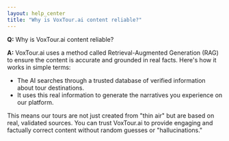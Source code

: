 ```yaml
---
layout: help_center
title: "Why is VoxTour.ai content reliable?"
---
```


**Q:** Why is VoxTour.ai content reliable?

**A:** VoxTour.ai uses a method called Retrieval-Augmented Generation (RAG) to ensure the content is accurate and grounded in real facts. Here's how it works in simple terms:

- The AI searches through a trusted database of verified information about tour destinations.
- It uses this real information to generate the narratives you experience on our platform.

This means our tours are not just created from "thin air" but are based on real, validated sources. You can trust VoxTour.ai to provide engaging and factually correct content without random guesses or "hallucinations."